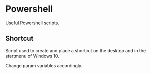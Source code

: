 # Powershell
Useful Powershell scripts.

## Shortcut
Script used to create and place a shortcut on the desktop and in the startmenu of Windows 10.

Change param variables accordingly.
